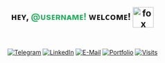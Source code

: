 <div align="center">

  <h2 align="center">
  ʜᴇʏ, <span style="color: #27ae60;">@ᴜsᴇʀɴᴀᴍᴇ!</span> ᴡᴇʟᴄᴏᴍᴇ!
  <img src="https://github.com/Darl-F0X/Darl-F0X/raw/main/supawork-48bc1db877514f22adf092e6ab40428f-ezgif.com-resize.webp" height="48" alt="fox webp         gif" style="vertical-align:middle;">
  </h2>
  

  <br>

  [![Telegram](https://img.shields.io/badge/Telegram-2CA5E0?style=flat-square&logo=telegram&logoColor=white)](https://t.me/yourusername)
  [![LinkedIn](https://img.shields.io/badge/LinkedIn-blue?style=flat-square&logo=linkedin&logoColor=white)](https://linkedin.com/in/your-linkedin)
  [![E-Mail](https://img.shields.io/badge/E--Mail-Email-green?style=flat-square&logo=gmail&logoColor=white)](mailto:your.email@example.com)
  [![Portfolio](https://img.shields.io/badge/Portfolio-visit-FF9A00?style=flat-square&logo=About.me&logoColor=white)](https://your-portfolio.com)
  [![Visits](https://komarev.com/ghpvc/?username=Darl-F0X&label=profile%20views&color=blue&style=flat-square)](https://github.com/Darl-F0X)

</div>
